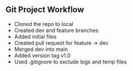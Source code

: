 ## Git Project Workflow

- Cloned the repo to local
- Created dev and feature branches
- Added initial files
- Created pull request for feature → dev
- Merged dev into main
- Added version tag v1.0
- Used .gitignore to exclude logs and temp files
